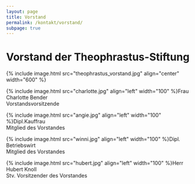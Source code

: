 ```yaml
---
layout: page
title: Vorstand
permalink: /kontakt/vorstand/
subpage: true
---
```


# Vorstand der Theophrastus-Stiftung

{% include image.html src="theophrastus_vorstand.jpg" align="center" width="600" %}

{% include image.html src="charlotte.jpg" align="left" width="100" %}Frau Charlotte Bender<br />Vorstandsvorsitzende<br />

{% include image.html src="angie.jpg" align="left" width="100" %}Dipl.Kauffrau<br />Mitglied des Vorstandes<br />

{% include image.html src="winni.jpg" align="left" width="100" %}Dipl. Betriebswirt<br />Mitglied des Vorstandes<br />

{% include image.html src="hubert.jpg" align="left" width="100" %}Herr Hubert Knoll<br />Stv. Vorsitzender des Vorstandes<br />